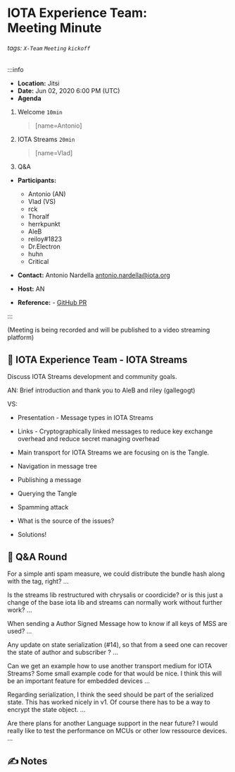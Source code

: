 IOTA Experience Team:  
Meeting Minute
===

###### tags: `X-Team` `Meeting` `kickoff`

:::info
- **Location:** Jitsi
- **Date:** Jun 02, 2020 6:00 PM (UTC)
- **Agenda**
1. Welcome `10min`
   > [name=Antonio]
3. IOTA Streams `20min`
   > [name=Vlad]
4. Q&A
- **Participants:**
    - Antonio (AN)
    - Vlad (VS)
    - rck
    - Thoralf
    - herrkpunkt
    - AleB
    - reiloy#1823
    - Dr.Electron
    - huhn
    - Critical
    
- **Contact:** Antonio Nardella <antonio.nardella@iota.org>
- **Host:** AN
- **Reference:** - [GitHub PR]()

:::

(Meeting is being recorded and will be published to a video streaming platform)


:dart: IOTA Experience Team - IOTA Streams
---

Discuss IOTA Streams development and community goals.

AN: Brief introduction and thank you to AleB and riley (gallegogt)

VS:
* Presentation - Message types in IOTA Streams
* Links - Cryptographically linked messages to reduce key exchange overhead and reduce secret managing overhead
* Main transport for IOTA Streams we are focusing on is the Tangle.
* Navigation in message tree

* Publishing a message
* Querying the Tangle
* Spamming attack
* What is the source of the issues?
* Solutions!

:busts_in_silhouette: Q&A Round
---
For a simple anti spam measure, we could distribute the bundle hash along with the tag, right?
...

Is the streams lib restructured with chrysalis or coordicide? or is this just a change of the base iota lib and streams can normally work without further work?
...

When sending a Author Signed Message how to know if all keys of MSS are used?
...

Any update on state serialization (#14), so that from a seed one can recover the state of author and subscriber ?
...


Can we get an example how to use another transport medium for IOTA Streams? Some small example code for that would be nice. I think this will be an important feature for embedded devices
...


Regarding serialization, I think the seed should be part of the serialized state. This has worked nicely in v1. Of course there has to be a way to encrypt the state object.
...


Are there plans for another Language support in the near future? I would really like to test the performance on MCUs or other low ressource devices.
...


:writing_hand: Notes
---
<!-- Other important details discussed during the meeting can be entered here. -->

